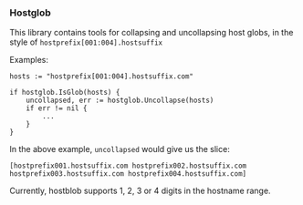 ### Hostglob

This library contains tools for collapsing and uncollapsing host globs, in the style of `hostprefix[001:004].hostsuffix` 

Examples:
```
hosts := "hostprefix[001:004].hostsuffix.com"

if hostglob.IsGlob(hosts) {
    uncollapsed, err := hostglob.Uncollapse(hosts)
    if err != nil {
        ...
    }
}
```
In the above example, `uncollapsed` would give us the slice:
```
[hostprefix001.hostsuffix.com hostprefix002.hostsuffix.com hostprefix003.hostsuffix.com hostprefix004.hostsuffix.com]
```

Currently, hostblob supports 1, 2, 3 or 4 digits in the hostname range.
